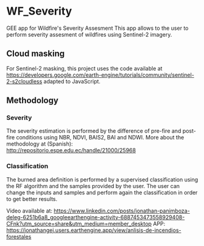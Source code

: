 # WF_Severity
GEE app for Wildfire's Severity Assesment
This app allows to the user to perform severity assesment of wildfires using Sentinel-2 imagery.

## Cloud masking
For Sentinel-2 masking, this project uses the code available at https://developers.google.com/earth-engine/tutorials/community/sentinel-2-s2cloudless adapted to JavaScript.

## Methodology
### Severity
The severity estimation is performed by the difference of pre-fire and post-fire conditions using NBR, NDVI, BAIS2, BAI and NDWI.
More about the methodology at (Spanish): http://repositorio.espe.edu.ec/handle/21000/25968

### Classification
The burned area definition is performed by a supervised classification using the RF algorithm and the samples provided by the user. The user can change the inputs and samples and perform again the classification in order to get better results.


Video available at: https://www.linkedin.com/posts/jonathan-panimboza-deleg-6251b6a8_googleearthengine-activity-6887453473558929408-CFnk?utm_source=share&utm_medium=member_desktop
APP: https://jonathangej.users.earthengine.app/view/anlisis-de-incendios-forestales
